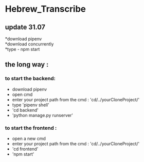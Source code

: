 # Hebrew_Transcribe
## update 31.07  
*download pipenv  
*download concurrently  
*type - npm start  
## the long way :
### to start the backend:  
* download pipenv
* open cmd
* enter your project path from the cmd : 'cd/../yourCloneProject/'  
* type 'pipenv shell'  
* 'cd backend'  
* 'python manage.py runserver'  
### to start the frontend :  
* open a new cmd
* enter your project path from the cmd : 'cd/../yourCloneProject/'  
* 'cd frontend'  
* 'npm start'


